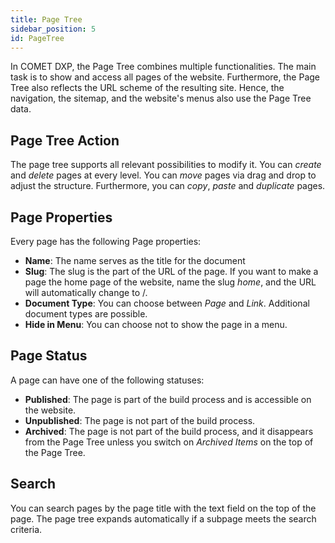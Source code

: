 ```yaml
---
title: Page Tree
sidebar_position: 5
id: PageTree
---
```


In COMET DXP, the Page Tree combines multiple functionalities. The main task is to show and access all pages of the website. Furthermore, the Page Tree also reflects the URL scheme of the resulting site. Hence, the navigation, the sitemap, and the website's menus also use the Page Tree data.

## Page Tree Action

The page tree supports all relevant possibilities to modify it. You can *create* and *delete* pages at every level. You can *move* pages via drag and drop to adjust the structure. Furthermore, you can *copy*, *paste* and *duplicate* pages.

## Page Properties

Every page has the following Page properties:
* **Name**: The name serves as the title for the document
* **Slug**: The slug is the part of the URL of the page. If you want to make a page the home page of the website, name the slug *home*, and the URL will automatically change to /.
* **Document Type**: You can choose between *Page* and *Link*. Additional document types are possible.
* **Hide in Menu**: You can choose not to show the page in a menu.

## Page Status

A page can have one of the following statuses:
* **Published**: The page is part of the build process and is accessible on the website.
* **Unpublished**: The page is not part of the build process.
* **Archived**: The page is not part of the build process, and it disappears from the Page Tree unless you switch on *Archived Items* on the top of the Page Tree.

## Search

You can search pages by the page title with the text field on the top of the page. The page tree expands automatically if a subpage meets the search criteria.